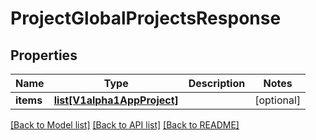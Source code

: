 # ProjectGlobalProjectsResponse

## Properties
Name | Type | Description | Notes
------------ | ------------- | ------------- | -------------
**items** | [**list[V1alpha1AppProject]**](V1alpha1AppProject.md) |  | [optional] 

[[Back to Model list]](../README.md#documentation-for-models) [[Back to API list]](../README.md#documentation-for-api-endpoints) [[Back to README]](../README.md)


